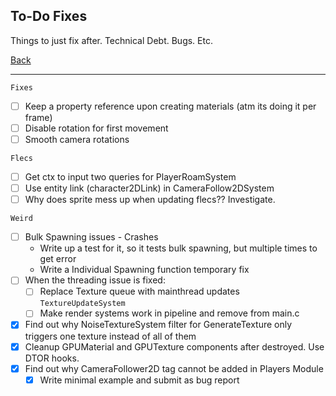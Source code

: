 To-Do Fixes
-----

Things to just fix after. Technical Debt. Bugs. Etc.

[Back](todo-main.md)

-----

`Fixes`
- [ ] Keep a property reference upon creating materials (atm its doing it per frame)
- [ ] Disable rotation for first movement
- [ ] Smooth camera rotations

`Flecs`
- [ ] Get ctx to input two queries for PlayerRoamSystem
- [ ] Use entity link (character2DLink) in CameraFollow2DSystem
- [ ] Why does sprite mess up when updating flecs?? Investigate.

`Weird`
- [ ] Bulk Spawning issues - Crashes
    - Write up a test for it, so it tests bulk spawning, but multiple times to get error
    - Write a Individual Spawning function temporary fix
- [ ] When the threading issue is fixed:
    - [ ] Replace Texture queue with mainthread updates `TextureUpdateSystem`
    - [ ] Make render systems work in pipeline and remove from main.c
- [x] Find out why NoiseTextureSystem filter for GenerateTexture only triggers one texture instead of all of them
- [x] Cleanup GPUMaterial and GPUTexture components after destroyed. Use DTOR hooks.
- [x] Find out why CameraFollower2D tag cannot be added in Players Module
    - [x] Write minimal example and submit as bug report